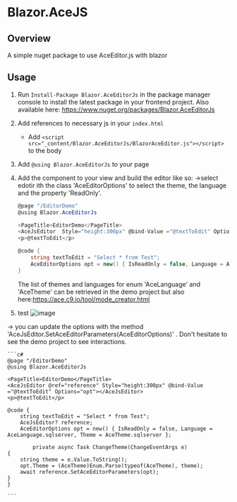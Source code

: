 # Blazor.AceJS

## Overview
A simple nuget package to use AceEditor.js with blazor

## Usage
1. Run `Install-Package Blazor.AceEditorJs` in the package manager console to install the latest package in your frontend project. Also available here: https://www.nuget.org/packages/Blazor.AceEditorJs
2. Add references to necessary js in your `index.html`
    - Add `<script src="_content/Blazor.AceEditorJs/BlazorAceEditor.js"></script>` to the body
3. Add `@using Blazor.AceEditorJs` to your page
4. Add the component to your view and build the editor like so:
    ->select edotir ith the class 'AceEditorOptions' to select the theme, the language and the property 'ReadOnly'.
    ```c#
    @page "/EditorDemo"
    @using Blazor.AceEditorJs   

    <PageTitle>EditorDemo</PageTitle>
    <AceJsEditor  Style="height:300px" @bind-Value ="@textToEdit" Options="opt"></AceJsEditor>
    <p>@textToEdit</p>

    @code {
        string textToEdit = "Select * from Test";
        AceEditorOptions opt = new() { IsReadOnly = false, Language = AceLanguage.sqlserver, Theme = AceTheme.sqlserver };
    }

    ```
    The list of themes and languages for enum 'AceLanguage' and 'AceTheme' can be retrieved in the demo project but also here:https://ace.c9.io/tool/mode_creator.html
    
5. test
![image](https://user-images.githubusercontent.com/46160493/186119032-dde36180-579a-4f68-a553-f04533c8ecba.png)


-> you can update the options with the method 'AceJsEditor.SetAceEditorParameters(AceEditorOptions)' . Don't hesitate to see the demo project to see interactions.

    ```c#
    @page "/EditorDemo"
    @using Blazor.AceEditorJs   

    <PageTitle>EditorDemo</PageTitle>
    <AceJsEditor @ref="reference" Style="height:300px" @bind-Value ="@textToEdit" Options="opt"></AceJsEditor>
    <p>@textToEdit</p>

    @code {
        string textToEdit = "Select * from Test";
        AceJsEditor? reference;
        AceEditorOptions opt = new() { IsReadOnly = false, Language = AceLanguage.sqlserver, Theme = AceTheme.sqlserver };
        
            private async Task ChangeTheme(ChangeEventArgs e)
    {
        string theme = e.Value.ToString();
        opt.Theme = (AceTheme)Enum.Parse(typeof(AceTheme), theme);
        await reference.SetAceEditorParameters(opt);
    }
    }

    ```
